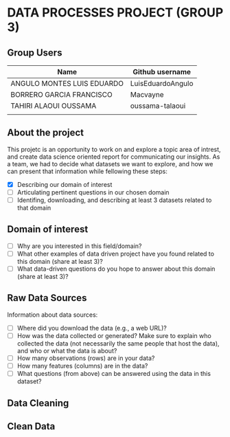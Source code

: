 # DATA PROCESSES PROJECT (GROUP 3)

   ## Group Users

| Name                      | Github username           |
|---------------------------|---------------------------|
| ANGULO MONTES LUIS EDUARDO| LuisEduardoAngulo         |
| BORRERO GARCIA FRANCISCO  | Macvayne                  |
| TAHIRI ALAOUI OUSSAMA     | oussama-talaoui           |
|                           |                           |

## About the project

This projetc is an opportunity to work on and explore a topic area of intrest, and create data science oriented report for communicating our insights. As a team, we had to decide what datasets we want to explore, and how we can present that information while fellowing these steps:

- [X] Describing our domain of interest
- [ ] Articulating pertinent questions in our chosen domain
- [ ] Identifing, downloading, and describing at least 3 datasets related to that domain

## Domain of interest

- [ ] Why are you interested in this field/domain?
- [ ] What other examples of data driven project have you found related to this domain (share at least 3)?
- [ ] What data-driven questions do you hope to answer about this domain (share at least 3)?

## Raw Data Sources

Information about data sources:

- [ ] Where did you download the data (e.g., a web URL)?
- [ ] How was the data collected or generated? Make sure to explain who collected the data (not necessarily the same people that host the data), and who or what the data is about?
- [ ] How many observations (rows) are in your data?
- [ ] How many features (columns) are in the data?
- [ ] What questions (from above) can be answered using the data in this dataset?

## Data Cleaning

## Clean Data